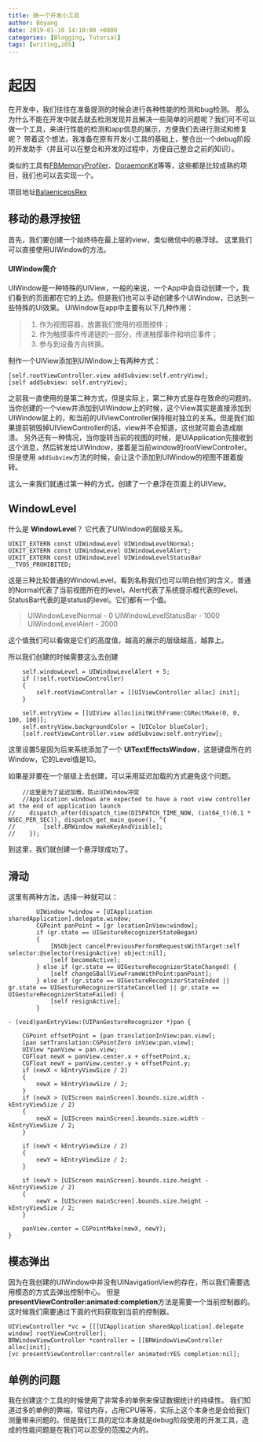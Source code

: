 ```yaml
---
title: 搞一个开发小工具
author: Boyang
date: 2019-01-10 14:10:00 +0800
categories: [Blogging, Tutorial]
tags: [writing,iOS]
---
```


# 起因

在开发中，我们往往在准备提测的时候会进行各种性能的检测和bug检测。
那么为什么不能在开发中就去就去检测发现并且解决一些简单的问题呢？我们可不可以做一个工具，来进行性能的检测和app信息的展示，方便我们去进行测试和修复呢？
带着这个想法，我准备在原有开发小工具的基础上，整合出一个debug阶段的开发助手（并且可以在整合和开发的过程中，方便自己整合之前的知识）。

类似的工具有[FBMemoryProfiler](https://github.com/facebook/FBMemoryProfiler)、[DoraemonKit](https://github.com/didi/DoraemonKit)等等，这些都是比较成熟的项目，我们也可以去实现一个。

项目地址[BalaenicepsRex](https://github.com/BiBoyang/BalaenicepsRex)

## 移动的悬浮按钮
首先，我们要创建一个始终待在最上层的view，类似微信中的悬浮球。
这里我们可以直接使用UIWindow的方法。

#### UIWindow简介
UIWindow是一种特殊的UIView，一般的来说，一个App中会自动创建一个，我们看到的页面都在它的上边。但是我们也可以手动创建多个UIWindow，已达到一些特殊的UI效果。
UIWindow在app中主要有以下几种作用：
> 1. 作为视图容器，放置我们使用的视图控件；
> 2. 作为触摸事件传递链的一部分，传递触摸事件和响应事件；
> 3. 参与到设备方向转换。

制作一个UIView添加到UIWindow上有两种方式：
```
[self.rootViewController.view addSubview:self.entryView];
[self addSubview: self.entryView];
```
之前我一直使用的是第二种方式，但是实际上，第二种方式是存在致命的问题的。
当你创建的一个view并添加到UIWindow上的时候，这个View其实是直接添加到UIWindow层上的，和当前的UIViewController保持相对独立的关系。但是我们如果提前销毁掉UIViewController的话，view并不会知道，这也就可能会造成崩溃。
另外还有一种情况，当你旋转当前的视图的时候，是UIApplication先接收到这个消息，然后转发给UIWindow，接着是当前window的rootViewController。但是使用 `addSubview`方法的时候，会让这个添加到UIWindow的视图不跟着旋转。

这么一来我们就通过第一种的方式，创建了一个悬浮在页面上的UIView。

## WindowLevel
什么是 **WindowLevel**？
它代表了UIWindow的层级关系。
```
UIKIT_EXTERN const UIWindowLevel UIWindowLevelNormal;
UIKIT_EXTERN const UIWindowLevel UIWindowLevelAlert;
UIKIT_EXTERN const UIWindowLevel UIWindowLevelStatusBar __TVOS_PROHIBITED;
```
这是三种比较普通的WindowLevel，看到名称我们也可以明白他们的含义，普通的Normal代表了当前视图所在的level，Alert代表了系统提示框代表的level，StatusBar代表的是status的level。它们都有一个值。
> UIWindowLevelNormal - 0
> UIWindowLevelStatusBar - 1000
> UIWindowLevelAlert - 2000

这个值我们可以看做是它们的高度值，越高的展示的层级越高，越靠上。

所以我们创建的时候需要这么去创建
```
    self.windowLevel = UIWindowLevelAlert + 5;
    if (!self.rootViewController)
    {
        self.rootViewController = [[UIViewController alloc] init];
    }
    
    self.entryView = [[UIView alloc]initWithFrame:CGRectMake(0, 0, 100, 100)];
    self.entryView.backgroundColor = [UIColor blueColor];
    [self.rootViewController.view addSubview:self.entryView];
```
这里设置5是因为后来系统添加了一个 **UITextEffectsWindow**，这是键盘所在的Window，它的Level值是10。

如果是非要在一个层级上去创建，可以采用延迟加载的方式避免这个问题。
```
    //这里是为了延迟加载，防止UIWindow冲突
    //Application windows are expected to have a root view controller at the end of application launch
//    dispatch_after(dispatch_time(DISPATCH_TIME_NOW, (int64_t)(0.1 * NSEC_PER_SEC)), dispatch_get_main_queue(), ^{
//        [self.BRWindow makeKeyAndVisible];
//    });
```
到这里，我们就创建一个悬浮球成功了。

## 滑动

这里有两种方法，选择一种就可以：
```
        UIWindow *window = [UIApplication sharedApplication].delegate.window;
        CGPoint panPoint = [gr locationInView:window];
        if (gr.state == UIGestureRecognizerStateBegan)
        {
            [NSObject cancelPreviousPerformRequestsWithTarget:self selector:@selector(resignActive) object:nil];
            [self becomeActive];
        } else if (gr.state == UIGestureRecognizerStateChanged) {
            [self changeSBallViewFrameWithPoint:panPoint];
        } else if (gr.state == UIGestureRecognizerStateEnded || gr.state == UIGestureRecognizerStateCancelled || gr.state == UIGestureRecognizerStateFailed) {
            [self resignActive];
        }
```


```
- (void)panEntryView:(UIPanGestureRecognizer *)pan {
    
    CGPoint offsetPoint = [pan translationInView:pan.view];
    [pan setTranslation:CGPointZero inView:pan.view];
    UIView *panView = pan.view;
    CGFloat newX = panView.center.x + offsetPoint.x;
    CGFloat newY = panView.center.y + offsetPoint.y;
    if (newX < kEntryViewSize / 2)
    {
        newX = kEntryViewSize / 2;
    }
    if (newX > [UIScreen mainScreen].bounds.size.width - kEntryViewSize / 2)
    {
        newX = [UIScreen mainScreen].bounds.size.width - kEntryViewSize / 2;
    }
    
    if (newY < kEntryViewSize / 2)
    {
        newY = kEntryViewSize / 2;
    }
    
    if (newY > [UIScreen mainScreen].bounds.size.height - kEntryViewSize / 2)
    {
        newY = [UIScreen mainScreen].bounds.size.height - kEntryViewSize / 2;
    }
    
    panView.center = CGPointMake(newX, newY);
}
```

## 模态弹出
因为在我创建的UIWindow中并没有UINavigationView的存在，所以我们需要选用模态的方式去弹出控制中心。
但是 **presentViewController:animated:completion**方法是需要一个当前控制器的。这时候我们需要通过下面的代码获取到当前的控制器。
```
UIViewController *vc = [[[UIApplication sharedApplication].delegate window] rootViewController];
BRWindowViewController *controller = [[BRWindowViewController alloc]init];
[vc presentViewController:controller animated:YES completion:nil];

```

## 单例的问题
我在创建这个工具的时候使用了非常多的单例来保证数据统计的持续性。
我们知道过多的单例的弊端，常驻内存，占用CPU等等，实际上这个本身也是会给我们测量带来问题的。但是我们工具的定位本身就是debug阶段使用的开发工具，造成的性能问题是在我们可以忍受的范围之内的。


